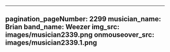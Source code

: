 ------
pagination_pageNumber: 2299
musician_name: Brian
band_name: Weezer
img_src: images/musician2339.png
onmouseover_src: images/musician2339.1.png
------